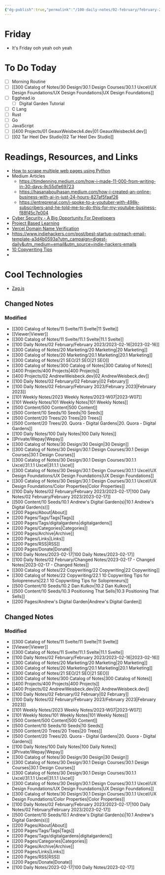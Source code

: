 ```yaml
---
{"dg-publish":true,"permalink":"/100-daily-notes/02-february/february-2023/2023-02-17/"}
---
```


# Friday
- It's Friday ooh yeah ooh yeah

# To Do Today
- [ ] Morning Routine
- [ ] [[300 Catalog of Notes/30 Design/30.1 Design Courses/30.1.1 Uxcel/UX Design Foundations/UX Design Foundations\|UX Design Foundations]]
- [ ] Egghead.io 
	- [ ] Digital Garden Tutorial
- [ ] C Lang
- [ ] Rust
- [ ] Go
- [ ] JavaScript
- [ ] [[400 Projects/01 GeauxWeisbeck4.dev\|01 GeauxWeisbeck4.dev]]
- [ ] [[02 Tar Heel Dev Studio\|02 Tar Heel Dev Studio]]

# Readings, Resources, and Links
- [How to scrape multiple web pages using Python](https://www.freecodecamp.org/news/how-to-scrape-multiple-web-pages-using-python/)
- Medium Articles
	- https://timdenning.medium.com/how-i-made-11-000-from-writing-in-30-days-9c55d1e69723
	- https://hasanaboulhasan.medium.com/how-i-created-an-online-business-with-ai-in-just-24-hours-827af5faaf26
	- https://entreprenal.com/i-spoke-to-a-youtuber-with-498k-subscribers-and-he-told-me-to-do-this-for-my-youtube-business-f88f45c7e004
- [Cyber Security - A Big Opportunity For Developers](https://www.c-sharpcorner.com/article/cyber-security-a-big-opportunity-for-developers/)
- [Project Based Learning](https://github.com/practical-tutorials/project-based-learning)
- [Vercel Domain Name Verification](https://vercel.com/guides/why-is-my-vercel-domain-unverified)
- https://www.indiehackers.com/post/best-startup-outreach-email-template-a3d4b0593a?utm_campaign=digest-daily&utm_medium=email&utm_source=indie-hackers-emails
- [10 Copywriting Tips](https://blog.makerbox.club/10-copywriting-tips/)
-

# Cool Technologies
- [Zag.js](https://zagjs.com/)
## Changed Notes
### Modified
- [[300 Catalog of Notes/11 Svelte/11 Svelte\|11 Svelte]]
- [[Viewer\|Viewer]]
- [[300 Catalog of Notes/11 Svelte/11.1 Svelte\|11.1 Svelte]]
- [[100 Daily Notes/02 February/February 2023/2023-02-16\|2023-02-16]]
- [[300 Catalog of Notes/20 Marketing/20 Marketing\|20 Marketing]]
- [[300 Catalog of Notes/20 Marketing/20.1 Marketing\|20.1 Marketing]]
- [[300 Catalog of Notes/21 SEO/21 SEO\|21 SEO]]
- [[300 Catalog of Notes/300 Catalog of Notes\|300 Catalog of Notes]]
- [[400 Projects/400 Projects\|400 Projects]]
- [[400 Projects/02 AndrewWeisbeck.dev\|02 AndrewWeisbeck.dev]]
- [[100 Daily Notes/02 February/02 February\|02 February]]
- [[100 Daily Notes/02 February/February 2023/February 2023\|February 2023]]
- [[101 Weekly Notes/2023 Weekly Notes/2023-W07\|2023-W07]]
- [[101 Weekly Notes/101 Weekly Notes\|101 Weekly Notes]]
- [[500 Content/500 Content\|500 Content]]
- [[500 Content/10 Seeds/10 Seeds\|10 Seeds]]
- [[500 Content/20 Trees/20 Trees\|20 Trees]]
- [[500 Content/20 Trees/20. Quora - Digital Gardens\|20. Quora - Digital Gardens]]
- [[100 Daily Notes/100 Daily Notes\|100 Daily Notes]]
- [[Private/Wepay\|Wepay]]
- [[300 Catalog of Notes/30 Design/30 Design\|30 Design]]
- [[300 Catalog of Notes/30 Design/30.1 Design Courses/30.1 Design Courses\|30.1 Design Courses]]
- [[300 Catalog of Notes/30 Design/30.1 Design Courses/30.1.1 Uxcel/31.1.1 Uxcel\|31.1.1 Uxcel]]
- [[300 Catalog of Notes/30 Design/30.1 Design Courses/30.1.1 Uxcel/UX Design Foundations/UX Design Foundations\|UX Design Foundations]]
- [[300 Catalog of Notes/30 Design/30.1 Design Courses/30.1.1 Uxcel/UX Design Foundations/Color Properties\|Color Properties]]
- [[100 Daily Notes/02 February/February 2023/2023-02-17\|100 Daily Notes/02 February/February 2023/2023-02-17]]
- [[500 Content/10 Seeds/10.1 Andrew's Digital Garden(s)\|10.1 Andrew's Digital Garden(s)]]
- [[200 Pages/About\|About]]
- [[200 Pages/Tags/Tags\|Tags]]
- [[200 Pages/Tags/digitalgardens\|digitalgardens]]
- [[200 Pages/Categories\|Categories]]
- [[200 Pages/Archive\|Archive]]
- [[200 Pages/Links\|Links]]
- [[200 Pages/RSS\|RSS]]
- [[200 Pages/Donate\|Donate]]
- [[100 Daily Notes/2023-02-17\|100 Daily Notes/2023-02-17]]
- [[100 Daily Notes/02 February/Changed Notes/2023-02-17 - Changed Notes\|2023-02-17 - Changed Notes]]
- [[300 Catalog of Notes/22 Copywriting/22 Copywriting\|22 Copywriting]]
- [[300 Catalog of Notes/22 Copywriting/22.1 10 Copywriting Tips for Solopreneurs\|22.1 10 Copywriting Tips for Solopreneurs]]
- [[500 Content/10 Seeds/10.2 Dan Kulkov\|10.2 Dan Kulkov]]
- [[500 Content/10 Seeds/10.3 Positioning That Sells\|10.3 Positioning That Sells]]
- [[200 Pages/Andrew's Digital Garden\|Andrew's Digital Garden]]


## Changed Notes
### Modified
- [[300 Catalog of Notes/11 Svelte/11 Svelte\|11 Svelte]]
- [[Viewer\|Viewer]]
- [[300 Catalog of Notes/11 Svelte/11.1 Svelte\|11.1 Svelte]]
- [[100 Daily Notes/02 February/February 2023/2023-02-16\|2023-02-16]]
- [[300 Catalog of Notes/20 Marketing/20 Marketing\|20 Marketing]]
- [[300 Catalog of Notes/20 Marketing/20.1 Marketing\|20.1 Marketing]]
- [[300 Catalog of Notes/21 SEO/21 SEO\|21 SEO]]
- [[300 Catalog of Notes/300 Catalog of Notes\|300 Catalog of Notes]]
- [[400 Projects/400 Projects\|400 Projects]]
- [[400 Projects/02 AndrewWeisbeck.dev\|02 AndrewWeisbeck.dev]]
- [[100 Daily Notes/02 February/02 February\|02 February]]
- [[100 Daily Notes/02 February/February 2023/February 2023\|February 2023]]
- [[101 Weekly Notes/2023 Weekly Notes/2023-W07\|2023-W07]]
- [[101 Weekly Notes/101 Weekly Notes\|101 Weekly Notes]]
- [[500 Content/500 Content\|500 Content]]
- [[500 Content/10 Seeds/10 Seeds\|10 Seeds]]
- [[500 Content/20 Trees/20 Trees\|20 Trees]]
- [[500 Content/20 Trees/20. Quora - Digital Gardens\|20. Quora - Digital Gardens]]
- [[100 Daily Notes/100 Daily Notes\|100 Daily Notes]]
- [[Private/Wepay\|Wepay]]
- [[300 Catalog of Notes/30 Design/30 Design\|30 Design]]
- [[300 Catalog of Notes/30 Design/30.1 Design Courses/30.1 Design Courses\|30.1 Design Courses]]
- [[300 Catalog of Notes/30 Design/30.1 Design Courses/30.1.1 Uxcel/31.1.1 Uxcel\|31.1.1 Uxcel]]
- [[300 Catalog of Notes/30 Design/30.1 Design Courses/30.1.1 Uxcel/UX Design Foundations/UX Design Foundations\|UX Design Foundations]]
- [[300 Catalog of Notes/30 Design/30.1 Design Courses/30.1.1 Uxcel/UX Design Foundations/Color Properties\|Color Properties]]
- [[100 Daily Notes/02 February/February 2023/2023-02-17\|100 Daily Notes/02 February/February 2023/2023-02-17]]
- [[500 Content/10 Seeds/10.1 Andrew's Digital Garden(s)\|10.1 Andrew's Digital Garden(s)]]
- [[200 Pages/About\|About]]
- [[200 Pages/Tags/Tags\|Tags]]
- [[200 Pages/Tags/digitalgardens\|digitalgardens]]
- [[200 Pages/Categories\|Categories]]
- [[200 Pages/Archive\|Archive]]
- [[200 Pages/Links\|Links]]
- [[200 Pages/RSS\|RSS]]
- [[200 Pages/Donate\|Donate]]
- [[100 Daily Notes/2023-02-17\|100 Daily Notes/2023-02-17]]

